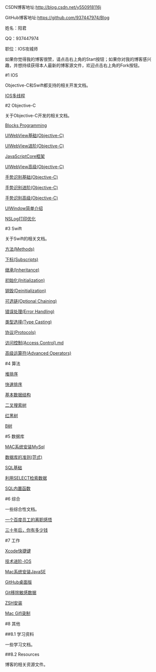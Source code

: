 CSDN博客地址:http://blog.csdn.net/y550918116j

GitHub博客地址:https://github.com/937447974/Blog

姓名：阳君

QQ：937447974

职位：IOS攻城师

如果你觉得我的博客很赞，请点击右上角的Start按钮；如果你对我的博客感兴趣，并想持续获得本人最新的博客源文件，欢迎点击右上角的Fork按钮。

#1 IOS

Objective-C和Swift都支持的相关开发文档。

[IOS多线程](https://github.com/937447974/Blog/blob/master/IOS/IOS多线程.md)

#2 Objective-C

关于Objective-C开发的相关文档。

[Blocks Programming](https://github.com/937447974/Blog/blob/master/Objective-C/Blocks%20Programming.md)

[UIWebView基础(Objective-C)](https://github.com/937447974/Blog/blob/master/Objective-C/UIWebView基础(Objective-C).md)

[UIWebView进阶(Objective-C)](https://github.com/937447974/Blog/blob/master/Objective-C/UIWebView进阶(Objective-C).md)

[JavaScriptCore框架](https://github.com/937447974/Blog/blob/master/Objective-C/JavaScriptCore框架.md)

[UIWebView高级(Objective-C)](https://github.com/937447974/Blog/blob/master/Objective-C/UIWebView高级(Objective-C).md)

[手势识别基础(Objective-C)](https://github.com/937447974/Blog/blob/master/Objective-C/手势识别基础(Objective-C).md)

[手势识别进阶(Objective-C)](https://github.com/937447974/Blog/blob/master/Objective-C/手势识别进阶(Objective-C).md)

[手势识别高级(Objective-C)](https://github.com/937447974/Blog/blob/master/Objective-C/手势识别高级(Objective-C).md)

[UIWindow简单介绍](https://github.com/937447974/Blog/blob/master/Objective-C/UIWindow简单介绍.md)

[NSLog打印优化](https://github.com/937447974/Blog/blob/master/IOS/NSLog打印优化.md)

[](https://github.com/937447974/Blog/blob/master/Objective-C/)
[](https://github.com/937447974/Blog/blob/master/Objective-C/)
[](https://github.com/937447974/Blog/blob/master/Objective-C/)

#3 Swift

关于Swift的相关文档。

[方法(Methods)](https://github.com/937447974/Blog/blob/master/Swift/方法(Methods).md)

[下标(Subscripts)](https://github.com/937447974/Blog/blob/master/Swift/下标(Subscripts).md)

[继承(Inheritance)](https://github.com/937447974/Blog/blob/master/Swift/继承(Inheritance).md)

[初始化(Initialization)](https://github.com/937447974/Blog/blob/master/Swift/初始化(Initialization).md)

[销毁(Deinitialization)](https://github.com/937447974/Blog/blob/master/Swift/销毁(Deinitialization).md)

[可选链(Optional Chaining)](https://github.com/937447974/Blog/blob/master/Swift/可选链(Optional%20Chaining).md)

[错误处理(Error Handling)](https://github.com/937447974/Blog/blob/master/Swift/错误处理(Error%20Handling).md)

[类型选择(Type Casting)](https://github.com/937447974/Blog/blob/master/Swift/类型选择(Type%20Casting).md)

[协议(Protocols)](https://github.com/937447974/Blog/blob/master/Swift/协议(Protocols).md)

[访问控制(Access Control).md](https://github.com/937447974/Blog/blob/master/Swift/访问控制(Access%20Control))

[高级运算符(Advanced Operators)](https://github.com/937447974/Blog/blob/master/Swift/高级运算符(Advanced%20Operators).md)

[](https://github.com/937447974/Blog/blob/master/Swift/)

#4 算法

[堆排序](https://github.com/937447974/Blog/blob/master/算法/堆排序.md)

[快速排序](https://github.com/937447974/Blog/blob/master/算法/快速排序.md)

[基本数据结构](https://github.com/937447974/Blog/blob/master/算法/基本数据结构.md)

[二叉搜索树](https://github.com/937447974/Blog/blob/master/算法/二叉搜索树.md)

[红黑树](https://github.com/937447974/Blog/blob/master/算法/红黑树.md)

[B树](https://github.com/937447974/Blog/blob/master/算法/B树.md)

#5 数据库

[MAC系统安装MySql](https://github.com/937447974/Blog/blob/master/数据库/MAC系统安装MySql.md)

[数据库的准则(范式)](https://github.com/937447974/Blog/blob/master/数据库/数据库的准则(范式).md)

[SQL基础](https://github.com/937447974/Blog/blob/master/数据库/SQL基础.md)

[利用SELECT检索数据](https://github.com/937447974/Blog/blob/master/数据库/利用SELECT检索数据.md)

[SQL内置函数](https://github.com/937447974/Blog/blob/master/数据库/SQL内置函数.md)

#6 综合

一些综合性文档。

[一个百度员工的离职感悟](https://github.com/937447974/Blog/blob/master/综合/一个百度员工的离职感悟.md)

[三十年后，你有多少钱](https://github.com/937447974/Blog/blob/master/综合/三十年后，你有多少钱.md)

[](https://github.com/937447974/Blog/blob/master/综合/)
[](https://github.com/937447974/Blog/blob/master/综合/)
[](https://github.com/937447974/Blog/blob/master/综合/)
[](https://github.com/937447974/Blog/blob/master/综合/)

#7 工作

[Xcode快捷键](https://github.com/937447974/Blog/blob/master/工作/Xcode快捷键.md)

[技术进阶-IOS](https://github.com/937447974/Blog/blob/master/工作/技术进阶-IOS.md)

[Mac系统安装JavaSE](https://github.com/937447974/Blog/blob/master/工作/Mac系统安装JavaSE.md)

[GitHub桌面版](https://github.com/937447974/Blog/blob/master/工作/GitHub桌面版.md)

[Git移除敏感数据](https://github.com/937447974/Blog/blob/master/工作/Git移除敏感数据.md)

[ZSH安装](https://github.com/937447974/Blog/blob/master/工作/ZSH安装.md)

[Mac Gifl录制](https://github.com/937447974/Blog/blob/master/工作/Mac%20Gifl录制.md)

#8 其他

##8.1 学习资料

一些学习文档。

##8.2 Resources

博客的相关资源文件。



